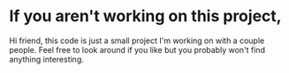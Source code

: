 # If you aren't working on this project,
Hi friend, this code is just a small project I'm working on with a couple people. Feel free to look around if you like but you probably won't find anything interesting.
